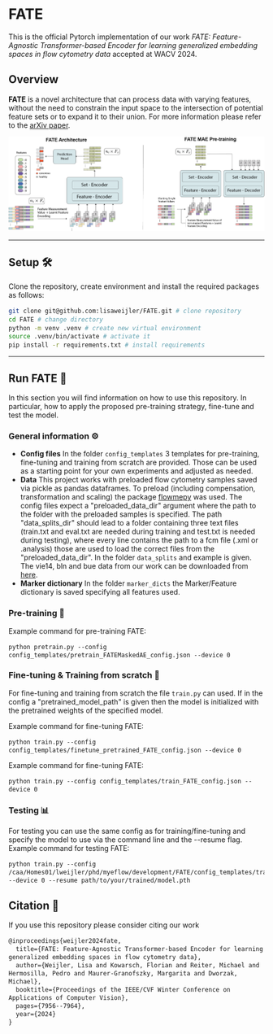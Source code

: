 # FATE

This is the official Pytorch implementation of our work *FATE: Feature-Agnostic Transformer-based Encoder for learning generalized embedding spaces in flow cytometry data* accepted at WACV 2024. 

## Overview

<strong>FATE</strong> is a novel architecture that can process data with varying features, without the need to constrain the input space to the intersection of potential feature sets or to expand it to their union. For more information please refer to the [arXiv paper](https://arxiv.org/abs/2311.03314).

![hello](model_figure.png)


---
## Setup 🛠
Clone the repository, create environment and install the required packages as follows:
```bash
git clone git@github.com:lisaweijler/FATE.git # clone repository
cd FATE # change directory
python -m venv .venv # create new virtual environment
source .venv/bin/activate # activate it
pip install -r requirements.txt # install requirements
```

---

## Run FATE 🚀
In this section you will find information on how to use this repository.  In particular, how to apply the proposed pre-training strategy, fine-tune and test the model.

### General information ⚙️
* **Config files**  In the folder `config_templates` 3 templates for pre-training, fine-tuning and training from scratch are provided. Those can be used as a starting point for your own experiments and adjusted as needed. 
* **Data** This project works with preloaded flow cytometry samples saved via pickle as pandas dataframes. To preload (including compensation, transformation and scaling) the package [flowmepy](https://pypi.org/project/flowmepy/) was used. The config files expect a "preloaded_data_dir" argument where the path to the folder with the preloaded samples is specified. The path "data_splits_dir" should lead to a folder containing three text files (train.txt and eval.txt are needed during training and test.txt is needed during testing), where every line contains the path to a fcm file (.xml or .analysis) those are used to load the correct files from the "preloaded_data_dir". In the folder `data_splits` and example is given. The vie14, bln and bue data from our work can be downloaded from [here](https://flowrepository.org/id/FR-FCM-ZYVT).
* **Marker dictionary** In the folder `marker_dicts` the Marker/Feature dictionary is saved specifying all features used.

### Pre-training 🚀
Example command for pre-training FATE:
```
python pretrain.py --config config_templates/pretrain_FATEMaskedAE_config.json --device 0
```
### Fine-tuning & Training from scratch 🚀
For fine-tuning and training from scratch the file `train.py` can used. If in the config a "pretrained_model_path" is given then the model is initialized with the pretrained weights of the specified model.

Example command for fine-tuning FATE:
```
python train.py --config config_templates/finetune_pretrained_FATE_config.json --device 0
```

Example command for fine-tuning FATE:
```
python train.py --config config_templates/train_FATE_config.json --device 0
```
### Testing 📊
For testing you can use the same config as for training/fine-tuning and specify the model to use via the command line and the --resume flag.
Example command for testing FATE:
```
python train.py --config /caa/Homes01/lweijler/phd/myeflow/development/FATE/config_templates/train_FATE_config.json --device 0 --resume path/to/your/trained/model.pth
```

## Citation :pray:

If you use this repository please consider citing our work

```
@inproceedings{weijler2024fate,
  title={FATE: Feature-Agnostic Transformer-based Encoder for learning generalized embedding spaces in flow cytometry data},
  author={Weijler, Lisa and Kowarsch, Florian and Reiter, Michael and Hermosilla, Pedro and Maurer-Granofszky, Margarita and Dworzak, Michael},
  booktitle={Proceedings of the IEEE/CVF Winter Conference on Applications of Computer Vision},
  pages={7956--7964},
  year={2024}
}
```
